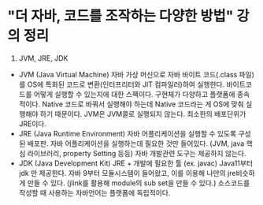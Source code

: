 # "더 자바, 코드를 조작하는 다양한 방법" 강의 정리
1. JVM, JRE, JDK
* JVM (Java Virtual Machine) 자바 가상 머신으로 자바 바이트 코드(.class 파일)를 OS에 특화된 코드로 변환(인터프리터와 JIT 컴파일러)하여 실행한다. 바이트코   드를 어떻게 실행할 수 있는지에 대한 스펙이다. 구현체가 다양하고 플랫폼에 종속적이다. Native 코드로 바꿔서 실행해야 하는데 Native 코드라는 게 OS에 맞춰 실행해야   하기 때문이다. JVM은 JVM콜로 실행되지 않는다. 최소한의 배포단위가 JRE이다.
* JRE (Java Runtime Environment) 자바 어플리케이션을 실행할 수 있도록 구성된 배포판. 자바 어플리케이션을 실행하는데 필요한 것만 들어있다. (JVM, java 핵심   라이브러리, property Setting 등등) 자바 개발관련 도구는 제공하지 않는다.
* JDK (Java Development Kit) JRE + 개발에 필요한 툴 (ex. javac) Java11부터 jdk 만 제공한다. 자바 9부터 모듈시스템이 들어왔고, 이를 이용해 나만의     jre비슷하게 만들 수 있다. (jlink를 활용해 module의 sub set을 만들 수 있다.) 소스코드를 작성할 때 사용하는 자바언어는 플랫폼에 독립적이다.
